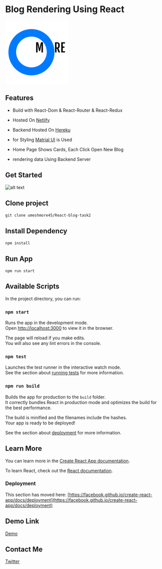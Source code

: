 # Blog Rendering Using React

![alt text](https://raw.githubusercontent.com/umeshmore45/Timer-Application/master/img/logo.png)


## Features
- Build with React-Dom & React-Router &  React-Redux

- Hosted On [Netlify](https://www.netlify.com/)

- Backend Hosted On [Hereku](https://www.heroku.com/home)

- for Styling  [Matrial UI](https://material-ui.com/) is Used

- Home Page Shows Cards, Each Click Open New Blog

- rendering  data Using  Backend Server 

## Get Started

![alt text](https://media.giphy.com/media/11BbGyhVmk4iLS/giphy.gif)


## Clone project

```
git clone umeshmore45/React-blog-task2
```
## Install Dependency

```
npm install
```
## Run App
```
npm run start
```


## Available Scripts

In the project directory, you can run:

### `npm start`

Runs the app in the development mode.\
Open [http://localhost:3000](http://localhost:3000) to view it in the browser.

The page will reload if you make edits.\
You will also see any lint errors in the console.

### `npm test`

Launches the test runner in the interactive watch mode.\
See the section about [running tests](https://facebook.github.io/create-react-app/docs/running-tests) for more information.

### `npm run build`

Builds the app for production to the `build` folder.\
It correctly bundles React in production mode and optimizes the build for the best performance.

The build is minified and the filenames include the hashes.\
Your app is ready to be deployed!

See the section about [deployment](https://facebook.github.io/create-react-app/docs/deployment) for more information.



## Learn More

You can learn more in the [Create React App documentation](https://facebook.github.io/create-react-app/docs/getting-started).

To learn React, check out the [React documentation](https://reactjs.org/).



### Deployment

This section has moved here: [https://facebook.github.io/create-react-app/docs/deployment](https://facebook.github.io/create-react-app/docs/deployment)



## Demo Link

 [Demo](https://cocky-kilby-f5037b.netlify.app/)

## Contact Me
[Twitter](https://twitter.com/Iamdvirus45)


